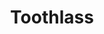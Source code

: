 ---
pid: rs274
title: Toothlass
location_transcription: 
coordinates: 
zipcode: '19135'
gen_neighborhood: Northeast Philadelphia
neighborhood: Tacony
outside_phl: 
age: '5'
age_range: "<6"
instagram: 
image_file_name: rs_274.jpg
proposal_transcription: 
topic: Animals
topic_summary: '0'
type: Other No Form
keywords_other: 
credit: Isabella
image_labels: 
twitter: 
facebook: 
permalink: "/monuments/rs274/"
layout: item-page
---